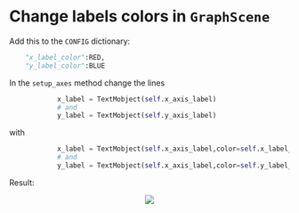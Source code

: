 # Change labels colors in `GraphScene`

Add this to the `CONFIG` dictionary:
```python
    "x_label_color":RED,
    "y_label_color":BLUE
```
In the `setup_axes` method change the lines
```python
            x_label = TextMobject(self.x_axis_label)
            # and
            y_label = TextMobject(self.y_axis_label)
```
with
```python
            x_label = TextMobject(self.x_axis_label,color=self.x_label_color)
            # and
            y_label = TextMobject(self.x_axis_label,color=self.y_label_color)
```
Result:

<p align="center"><img src ="/English/6a_plots_2D/gifs/ChanceColorLabels.png" /></p>
